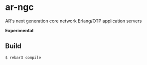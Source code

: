 ar-ngc
=====
AR's next generation core network Erlang/OTP application servers

**Experimental**


Build
-----

    $ rebar3 compile




